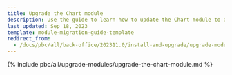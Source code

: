 ```yaml
---
title: Upgrade the Chart module
description: Use the guide to learn how to update the Chart module to a newer version.
last_updated: Sep 18, 2023
template: module-migration-guide-template
redirect_from:
  - /docs/pbc/all/back-office/202311.0/install-and-upgrade/upgrade-modules/upgrade-the-chart-module.html
---
```


{% include pbc/all/upgrade-modules/upgrade-the-chart-module.md %} <!-- To edit, see /_includes/pbc/all/upgrade-modules/upgrade-the-chart-module.md -->

